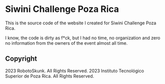 # Siwini Challenge Poza Rica

This is the source code of the website I created for Siwini Challenge Poza Rica.

I know, the code is dirty as f*ck, but I had no time, no organization and zero
no information from the owners of the event almost all time.


## Copyright
2023 RobotoSkunk. All Rights Reserved.
2023 Instituto Tecnológico Superior de Poza Rica. All Rights Reserved.
